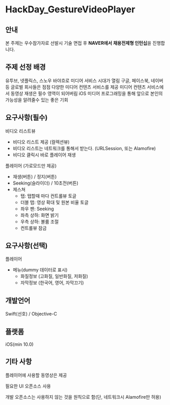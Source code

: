 # HackDay_GestureVideoPlayer

## 안내

본 주제는 우수참가자로 선발시 기술 면접 후 **NAVER에서 채용전제형 인턴십**을 진행합니다.

## 주제 선정 배경
유투브, 넷플릭스, 스노우 바야흐로 미디어 서비스 시대가 열림
구글, 페이스북, 네이버등 글로벌 회사들은 점점 다양한 미디어 컨텐츠 서비스를 제공
미디어 컨텐츠 서비스에서 동영상 재생은 필수 영역이 되어버림
iOS 미디어 프로그래밍을 통해 앞으로 본인의 가능성을 알려줄수 있는 좋은 기회

## 요구사항(필수)
비디오 리스트뷰
- 비디오 리스트 제공 (컬렉션뷰)
- 비디오 리스트는 네트워크를 통해서 받는다. (URLSession, 또는 Alamofire)
- 비디오 클릭시 바로 플레이어 재생

플레이어 (가로모드만 제공)
- 재생(버튼) / 정지(버튼)
- Seeking(슬라이더) / 10초전(버튼)
- 제스쳐
  - 탭: 탭할때 마다 컨트롤뷰 토글
  - 더블 탭: 영상 확대 및 원본 비율 토글
  - 좌우 팬: Seeking
  - 좌측 상하: 화면 밝기
  - 우측 상하: 볼륨 조절
  - 컨트롤뷰 잠금
  
## 요구사항(선택)
플레이어
- 메뉴(dummy 데이터로 표시)
  - 화질정보 (고화질, 일반화질, 저화질)
  - 자막정보 (한국어, 영어, 자막끄기)
  
## 개발언어
Swift(선호) / Objective-C

## 플랫폼
iOS(min 10.0)

## 기타 사항
플레이어에 사용할 동영상은 제공

필요한 UI 오픈소스 사용

개발 오픈소스는 사용하지 않는 것을 원칙으로 함(단, 네트워크시 Alamofire만 허용)
